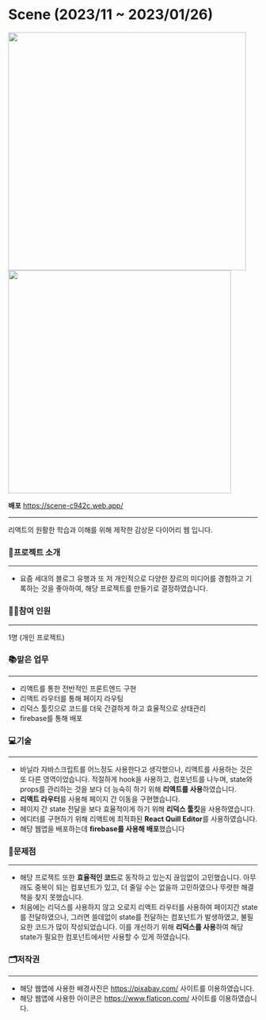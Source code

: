 # Scene (2023/11 ~ 2023/01/26)
<img style="display: inlineBlock" width="480px" src="https://github.com/JubiJung/Scene/assets/124552101/6f433d08-a02a-4ebb-bee0-d6ad80a516f6"/>
<img style="display: inlineBlock" width="450px" src="https://github.com/JubiJung/Scene/assets/124552101/403f9bc6-11e7-4937-9970-abfc83805c88"/>

**배포** <https://scene-c942c.web.app/>
***

리액트의 원활한 학습과 이해를 위해 제작한 감상문 다이어리 웹 입니다.

### 📃프로젝트 소개
***
+ 요즘 세대의 블로그 유행과 또 저 개인적으로 다양한 장르의 미디어를 경험하고 기록하는 것을 좋아하여, 해당 프로젝트를 만들기로 결정하였습니다.

### 🙋‍♀️참여 인원
***
1명 (개인 프로젝트)

### 📚맡은 업무
***
+ 리액트를 통한 전반적인 프론트엔드 구현
+ 리액트 라우터를 통해 페이지 라우팅
+ 리덕스 툴킷으로 코드를 더욱 간결하게 하고 효율적으로 상태관리
+ firebase를 통해 배포

### 💻기술
***
+ 바닐라 자바스크립트를 어느정도 사용한다고 생각했으나, 리액트를 사용하는 것은 또 다른 영역이었습니다. 적절하게 hook을 사용하고, 컴포넌트를 나누며, state와 props를 관리하는 것을 보다 더 능숙히 하기 위해 **리액트를 사용**하였습니다.
+ **리액트 라우터**를 사용해 페이지 간 이동을 구현했습니다.
+ 페이지 간 state 전달을 보다 효율적이게 하기 위해 **리덕스 툴킷**을 사용하였습니다.
+ 에디터를 구현하기 위해 리액트에 최적화된 **React Quill Editor**를 사용하였습니다.
+ 해당 웹앱을 배포하는데 **firebase를 사용해 배포**했습니다

### 🤔문제점
***
+ 해당 프로젝트 또한 **효율적인 코드**로 동작하고 있는지 끊임없이 고민했습니다. 아무래도 중복이 되는 컴포넌트가 있고, 더 줄일 수는 없을까 고민하였으나 뚜렷한 해결책을 찾지 못했습니다.
+ 처음에는 리덕스를 사용하지 않고 오로지 리액트 라우터를 사용하여 페이지간 state를 전달하였으나, 그러면 쓸데없이 state를 전달하는 컴포넌트가 발생하였고, 불필요한 코드가 많이 작성되었습니다. 이를 개선하기 위해 **리덕스를 사용**하여 해당 state가 필요한 컴포넌트에서만 사용할 수 있게 하였습니다.

### 🗂저작권
***
  + 해당 웹앱에 사용한 배경사진은 <https://pixabay.com/> 사이트를 이용하였습니다.
  + 해당 웹앱에 사용한 아이콘은 <https://www.flaticon.com/> 사이트를 이용하였습니다.
